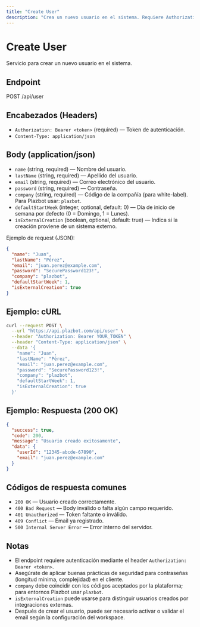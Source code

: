 ```yaml
---
title: "Create User"
description: "Crea un nuevo usuario en el sistema. Requiere Authorization Bearer token."
---
```


# Create User

Servicio para crear un nuevo usuario en el sistema.

## Endpoint

POST /api/user

## Encabezados (Headers)

- `Authorization: Bearer <token>` (required) — Token de autenticación.
- `Content-Type: application/json`

## Body (application/json)

- `name` (string, required) — Nombre del usuario.
- `lastName` (string, required) — Apellido del usuario.
- `email` (string, required) — Correo electrónico del usuario.
- `password` (string, required) — Contraseña.
- `company` (string, required) — Código de la compañía (para white-label). Para Plazbot usar: `plazbot`.
- `defaultStartWeek` (integer, optional, default: 0) — Día de inicio de semana por defecto (0 = Domingo, 1 = Lunes).
- `isExternalCreation` (boolean, optional, default: true) — Indica si la creación proviene de un sistema externo.

Ejemplo de request (JSON):

```json
{
  "name": "Juan",
  "lastName": "Pérez",
  "email": "juan.perez@example.com",
  "password": "SecurePassword123!",
  "company": "plazbot",
  "defaultStartWeek": 1,
  "isExternalCreation": true
}
```

## Ejemplo: cURL

```sh
curl --request POST \
  --url "https://api.plazbot.com/api/user" \
  --header "Authorization: Bearer YOUR_TOKEN" \
  --header "Content-Type: application/json" \
  --data '{
    "name": "Juan",
    "lastName": "Pérez",
    "email": "juan.perez@example.com",
    "password": "SecurePassword123!",
    "company": "plazbot",
    "defaultStartWeek": 1,
    "isExternalCreation": true
  }'
```

## Ejemplo: Respuesta (200 OK)

```json
{
  "success": true,
  "code": 200,
  "message": "Usuario creado exitosamente",
  "data": {
    "userId": "12345-abcde-67890",
    "email": "juan.perez@example.com"
  }
}
```

## Códigos de respuesta comunes

- `200 OK` — Usuario creado correctamente.
- `400 Bad Request` — Body inválido o falta algún campo requerido.
- `401 Unauthorized` — Token faltante o inválido.
- `409 Conflict` — Email ya registrado.
- `500 Internal Server Error` — Error interno del servidor.

## Notas

- El endpoint requiere autenticación mediante el header `Authorization: Bearer <token>`.
- Asegúrate de aplicar buenas prácticas de seguridad para contraseñas (longitud mínima, complejidad) en el cliente.
- `company` debe coincidir con los códigos aceptados por la plataforma; para entornos Plazbot usar `plazbot`.
- `isExternalCreation` puede usarse para distinguir usuarios creados por integraciones externas.
- Después de crear el usuario, puede ser necesario activar o validar el email según la configuración del workspace.
